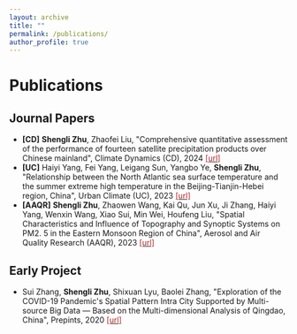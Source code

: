 ```yaml
---
layout: archive
title: ""
permalink: /publications/
author_profile: true
---
```


# Publications

## Journal Papers
- **[CD]** **Shengli Zhu**, Zhaofei Liu,
"Comprehensive quantitative assessment of the performance of fourteen satellite precipitation products over Chinese mainland",
Climate Dynamics (CD), 2024 [<span style="color: #B22222;">[url]</span>](https://doi.org/10.1007/s00382-024-07237-8)
- **[UC]** Haiyi Yang, Fei Yang, Leigang Sun, Yangbo Ye, **Shengli Zhu**, 
"Relationship between the North Atlantic sea surface temperature and the summer extreme high temperature in the Beijing-Tianjin-Hebei region, China", 
Urban Climate (UC), 2023 [<span style="color: #B22222;">[url]</span>](https://doi.org/10.1016/j.uclim.2023.101683)
- **[AAQR]** **Shengli Zhu**, Zhaowen Wang, Kai Qu, Jun Xu, Ji Zhang, Haiyi Yang, Wenxin Wang, Xiao Sui, Min Wei, Houfeng Liu,
"Spatial Characteristics and Influence of Topography and Synoptic Systems on PM2. 5 in the Eastern Monsoon Region of China", 
Aerosol and Air Quality Research (AAQR), 2023 [<span style="color: #B22222;">[url]</span>](https://doi.org/10.4209/aaqr.220393)
   
  
## Early Project
- Sui Zhang, **Shengli Zhu**, Shixuan Lyu, Baolei Zhang,
"Exploration of the COVID-19 Pandemic's Spatial Pattern Intra City Supported by Multi-source Big Data — Based on the Multi-dimensional Analysis of Qingdao, China", Prepints, 2020 [<span style="color: #B22222;">[url]</span>](https://www.researchgate.net/publication/343080083_Exploration_of_the_COVID-19_Pandemic's_Spatial_Pattern_Intra_City_Supported_by_Multi-source_Big_Data_-_Based_on_the_Multi-dimensional_Analysis_of_Qingdao_China)
